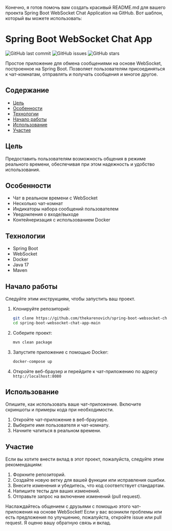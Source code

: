 Конечно, я готов помочь вам создать красивый README.md для вашего проекта Spring Boot WebSocket Chat Application на GitHub. Вот шаблон, который вы можете использовать:

# Spring Boot WebSocket Chat App

![GitHub last commit](https://img.shields.io/github/last-commit/thekarenovich/spring-boot-websocket-chat-app-main)
![GitHub issues](https://img.shields.io/github/issues-raw/thekarenovich/spring-boot-websocket-chat-app-main)
![GitHub stars](https://img.shields.io/github/stars/thekarenovich/spring-boot-websocket-chat-app-main?style=social)

Простое приложение для обмена сообщениями на основе WebSocket, построенное на Spring Boot. Позволяет пользователям присоединяться к чат-комнатам, отправлять и получать сообщения и многое другое.

## Содержание

- [Цель](#цель)
- [Особенности](#особенности)
- [Технологии](#технологии)
- [Начало работы](#начало-работы)
- [Использование](#использование)
- [Участие](#участие)

## Цель

Предоставить пользователям возможность общения в режиме реального времени, обеспечивая при этом надежность и удобство использования.

## Особенности

- Чат в реальном времени с WebSocket
- Несколько чат-комнат
- Индикаторы набора сообщений пользователем
- Уведомления о входе/выходе
- Контейнеризация с использованием Docker

## Технологии

- Spring Boot
- WebSocket
- Docker
- Java 17
- Maven

## Начало работы

Следуйте этим инструкциям, чтобы запустить ваш проект.

1. Клонируйте репозиторий:

   ```bash
   git clone https://github.com/thekarenovich/spring-boot-websocket-chat-app-main.git
   cd spring-boot-websocket-chat-app-main
   ```

2. Соберите проект:

   ```bash
   mvn clean package
   ```

3. Запустите приложение с помощью Docker:

   ```bash
   docker-compose up
   ```

4. Откройте веб-браузер и перейдите к чат-приложению по адресу `http://localhost:8080`

## Использование

Опишите, как использовать ваше чат-приложение. Включите скриншоты и примеры кода при необходимости.

1. Откройте чат-приложение в веб-браузере.
2. Выберите имя пользователя и чат-комнату.
3. Начните чатиться в реальном времени.

## Участие

Если вы хотите внести вклад в этот проект, пожалуйста, следуйте этим рекомендациям:

1. Форкните репозиторий.
2. Создайте новую ветку для вашей функции или исправления ошибки.
3. Внесите изменения и убедитесь, что код соответствует стандартам.
4. Напишите тесты для ваших изменений.
5. Отправьте запрос на включение изменений (pull request).


Наслаждайтесь общением с друзьями с помощью этого чат-приложения на основе WebSocket! 
Если у вас возникли проблемы или есть предложения по улучшению, пожалуйста, откройте issue или pull request. Я оценю вашу обратную связь и вклад.
